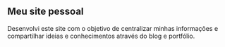 ## Meu site pessoal

Desenvolvi este site com o objetivo de centralizar minhas informações e compartilhar ideias e conhecimentos através do blog e portfólio.
